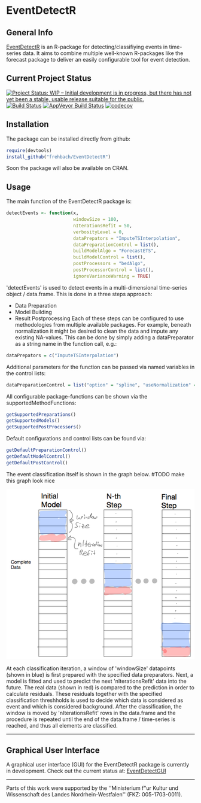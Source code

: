 # EventDetectR
## General Info
[EventDetectR](https://frehbach.github.io/EventDetectR/) is an R-package for detecting/classifiying events in time-series data.
It aims to combine multiple well-known R-packages like the forecast package to deliver an easily configurable tool for event detection.

## Current Project Status
<a href="http://www.repostatus.org/#wip"><img src="http://www.repostatus.org/badges/latest/wip.svg" alt="Project Status: WIP – Initial development is in progress, but there has not yet been a stable, usable release suitable for the public." /></a>
[![Build Status](https://travis-ci.org/frehbach/EventDetectR.svg?branch=master)](https://travis-ci.org/frehbach/EventDetectR)
[![AppVeyor Build Status](https://ci.appveyor.com/api/projects/status/github/frehbach/EventDetectR?branch=master&svg=true)](https://ci.appveyor.com/project/frehbach/EventDetectR)
[![codecov](https://codecov.io/gh/frehbach/EventDetectR/branch/master/graph/badge.svg)](https://codecov.io/gh/frehbach/EventDetectR)

## Installation
The package can be installed directly from github:

```R
require(devtools)
install_github("frehbach/EventDetectR")
```

Soon the package will also be available on CRAN.

## Usage
The main function of the EventDetectR package is:

```R
detectEvents <- function(x,
                         windowSize = 100,
                         nIterationsRefit = 50,
                         verbosityLevel = 0,
                         dataPrepators = "ImputeTSInterpolation",
                         dataPreparationControl = list(),
                         buildModelAlgo = "ForecastETS",
                         buildModelControl = list(),
                         postProcessors = "bedAlgo",
                         postProcessorControl = list(),
                         ignoreVarianceWarning = TRUE)
```

'detectEvents' is used to detect events in a multi-dimensional time-series object / data.frame. 
This is done in a three steps approach:
  - Data Preparation
  - Model Building
  - Result Postprocessing
Each of these steps can be configured to use methodologies from multiple available packages.
For example, beneath normalization it might be desired to clean the data and impute any existing NA-values.
This can be done by simply adding a dataPreparator as a string name in the function call, e.g.:

```R
dataPrepators = c("ImputeTSInterpolation")
```

Additional parameters for the function can be passed via named variables in the control lists:
```R
dataPreparationControl = list("option" = "spline", "useNormalization" = FALSE)
```

All configurable package-functions can be shown via the supportedMethodFunctions:
```R
getSupportedPreparations()
getSupportedModels()
getSupportedPostProcessors()
```

Default configurations and control lists can be found via:
```R
getDefaultPreparationControl()
getDefaultModelControl()
getDefaultPostControl()
```

The event classification itself is shown in the graph below. #TODO make this graph look nice

![Alt text](doc/windowImage.png?raw=true "Title")

At each classification iteration, a window of 'windowSize' datapoints (shown in blue) is first prepared with the specified data preparators. Next, a model is fitted and used to predict the next 'nIterationsRefit' data into the future. The real data (shown in red) is compared to the prediction in order to calculate residuals. These residuals together with the specified classification threshholds is used to decide which data is considered as event and which is considered background. After the classification, the window is moved by 'nIterationsRefit' rows in the data.frame and the procedure is repeated until the end of the data.frame / time-series is reached, and thus all elements are classified.

-------------

## Graphical User Interface
A graphical user interface (GUI) for the EventDetectR package is currently in development. 
Check out the current status at: [EventDetectGUI](https://github.com/frehbach/EventDetectGUI)

-------------

Parts of this work were supported by the ''Ministerium f\"ur Kultur und Wissenschaft des Landes Nordrhein-Westfalen'' (FKZ: 005-1703-0011).
